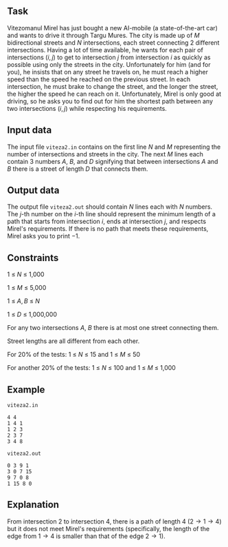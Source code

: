 ## Task

Vitezomanul Mirel has just bought a new AI-mobile (a state-of-the-art car) and wants to drive it through Targu Mures. The city is made up of $M$ bidirectional streets and $N$ intersections, each street connecting 2 different intersections. Having a lot of time available, he wants for each pair of intersections $(i, j)$ to get to intersection $j$ from intersection $i$ as quickly as possible using only the streets in the city. Unfortunately for him (and for you), he insists that on any street he travels on, he must reach a higher speed than the speed he reached on the previous street. In each intersection, he must brake to change the street, and the longer the street, the higher the speed he can reach on it. Unfortunately, Mirel is only good at driving, so he asks you to find out for him the shortest path between any two intersections $(i, j)$ while respecting his requirements.

## Input data

The input file `viteza2.in` contains on the first line $N$ and $M$ representing the number of intersections and streets in the city. The next $M$ lines each contain 3 numbers $A$, $B$, and $D$ signifying that between intersections $A$ and $B$ there is a street of length $D$ that connects them.

## Output data

The output file `viteza2.out` should contain $N$ lines each with $N$ numbers. The $j$-th number on the $i$-th line should represent the minimum length of a path that starts from intersection $i$, ends at intersection $j$, and respects Mirel's requirements. If there is no path that meets these requirements, Mirel asks you to print $-1$.

## Constraints

1 $\leq$ $N$ $\leq$ 1\,000

1 $\leq$ $M$ $\leq$ 5\,000

1 $\leq$ $A, B$ $\leq$ $N$

1 $\leq$ $D$ $\leq$ 1\,000\,000

For any two intersections $A$, $B$ there is at most one street connecting them.

Street lengths are all different from each other.

For 20% of the tests: 1 $\leq$ $N$ $\leq$ 15 and 1 $\leq$ $M$ $\leq$ 50

For another 20% of the tests: 1 $\leq$ $N$ $\leq$ 100 and 1 $\leq$ $M$ $\leq$ 1\,000

## Example

`viteza2.in`
```
4 4
1 4 1
1 2 3
2 3 7
3 4 8
```
`viteza2.out`
```
0 3 9 1
3 0 7 15
9 7 0 8
1 15 8 0
```

## Explanation

From intersection 2 to intersection 4, there is a path of length 4 $(2 \rightarrow 1 \rightarrow 4)$ but it does not meet Mirel's requirements (specifically, the length of the edge from $1 \rightarrow 4$ is smaller than that of the edge $2 \rightarrow 1$).